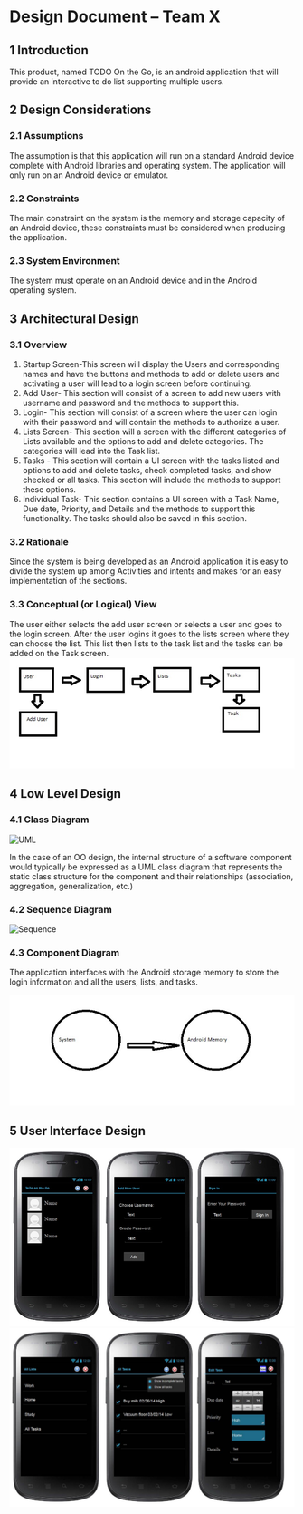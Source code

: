 ﻿# Design Document – Team X
## 1 Introduction
This product, named TODO On the Go, is an android application that will provide an interactive to do list supporting multiple users.

## 2 Design Considerations

### 2.1 Assumptions
The assumption is that this application will run on a standard Android device complete with Android libraries and operating system. The application will only run on an Android device or emulator. 

### 2.2 Constraints
The main constraint on the system is the memory and storage capacity of an Android device, these constraints must be considered when producing the application.

### 2.3 System Environment
The system must operate on an Android device and in the Android operating system.

## 3 Architectural Design

### 3.1 Overview
<ol>
<li>Startup Screen-This screen will display the Users and corresponding names and have the buttons and methods to add or delete users and activating a user will lead to a login screen before continuing.</li>
<li>Add User- This section will consist of a screen to add new users with username and password and the methods to support this.</li>
<li>Login- This section will consist of a screen where the user can login with their password and will contain the methods to authorize a user.</li>
<li>Lists Screen- This section will a screen with the different categories of Lists available and the options to add and delete categories. The categories will lead into the Task list.</li>
<li>Tasks - This section will contain a UI screen with the tasks listed and options to add and delete tasks, check completed tasks, and show checked or all tasks. This section will include the methods to support these options.</li>
<li>Individual Task- This section contains a UI screen with a Task Name, Due date, Priority, and Details and the methods to support this functionality. The tasks should also be saved in this section.
</ol>

### 3.2 Rationale
Since the system is being developed as an Android application it is easy to divide the system up among Activities and intents and makes for an easy implementation of the sections.

### 3.3 Conceptual (or Logical) View
The user either selects the add user screen or selects a user and goes to the login screen. After the user logins it goes to the lists screen where they can choose the list. This list then lists to the task list and the tasks can be added on the Task screen.
![Functional](Functional_Diagram.jpg)

## 4 Low Level Design

### 4.1 Class Diagram
![UML](http://yuml.me/a555d3d0)

In the case of an OO design, the internal structure of a software component would typically be expressed as a UML class diagram that represents the static class structure for the component and their relationships (association, aggregation, generalization, etc.)

### 4.2 Sequence Diagram
![Sequence](http://www.websequencediagrams.com/cgi-bin/cdraw?lz=dGl0bGUgVG9EbyBPbnRoZUdvCgpVc2VyLT5Mb2dpbjogQXV0aGVudGljYXRpb24gUmVxdWVzdAoAGQUtPlVzZXIAExFGYWlsZWQAQAdOZXcgACEFQWRkAAQFADMITGlzdHM6AFAPU3VjY2VzcwoAGAUtPlRvZG8gTGlzdDpTZWxlY3RlZAAJBQoADwktPlRhc2sAVwVUYXNrAA0MRGF0YWJhc2U6RGVsZXRlABoGAA0IAE8MVGFzayBSZW1vdmVkCgCBJwgANQsAgTEIbmFtZSBhbmQgUGFzc3dvcmQAQwsAggMFVXNlciBBZGQAgXMJAHMQAIF6BQAmDwCCGAUgAIEeBmQAgXAIAG8NTmV3AIFwBgCBMwoAgjYGTGlzdABpB1Rhc2sAJBMAgVYeADQHAII9D0VkaXQAgkYHAEcOAA8KAIItGUVkaXRlZAo&s=napkin)

### 4.3 Component Diagram
The application interfaces with the Android storage memory to store the login information and all the users, lists, and tasks.

![External](External.jpg)

## 5 User Interface Design

![GUI 1](GUI_1.jpg)
![GUI 2](GUI_2.jpg)